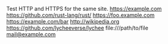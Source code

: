 Test HTTP and HTTPS for the same site.
https://example.com
https://github.com/rust-lang/rust/
https://foo.example.com
https://example.com/bar
http://wikipedia.org
https://github.com/lycheeverse/lychee
file:///path/to/file
mail@example.com

